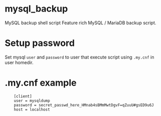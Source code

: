 # mysql_backup

MySQL backup shell script
Feature rich MySQL / MariaDB backup script.

# Setup password

Set mysql `user` and `password` to user that execute script using `.my.cnf` in user homedir.

# .my.cnf example

```
    [client]
    user = mysqldump
    password = secret_passwd_here_HMnab4sBMmMwtDgvF=qZuuU#gsED9u6J
    host = localhost
```